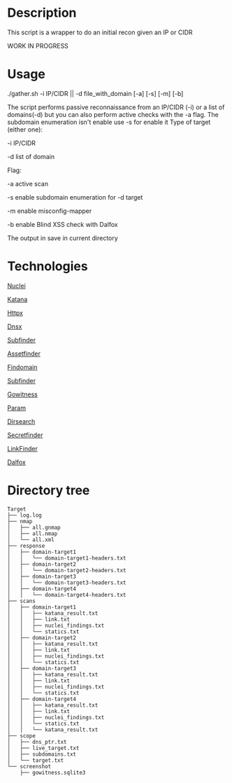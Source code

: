 # Description
This script is a wrapper to do an initial recon given an IP or CIDR 

WORK IN PROGRESS

# Usage
./gather.sh -i IP/CIDR || -d file_with_domain [-a] [-s] [-m] [-b]

The script performs passive reconnaissance from an IP/CIDR (-i) or a list of domains(-d) but you can also perform active checks with the -a flag.
The subdomain enumeration isn't enable use -s for enable it
Type of target (either one):

-i IP/CIDR

-d list of domain

Flag:

-a active scan

-s enable subdomain enumeration for -d target

-m enable misconfig-mapper

-b enable Blind XSS check  with Dalfox


The output in save in current directory


# Technologies
[Nuclei](https://github.com/projectdiscovery/nuclei)

[Katana](https://github.com/projectdiscovery/katana)

[Httpx](https://github.com/projectdiscovery/httpx)

[Dnsx](https://github.com/projectdiscovery/dnsx)

[Subfinder](https://github.com/projectdiscovery/subfinder)

[Assetfinder](https://github.com/tomnomnom/assetfinder)

[Findomain](https://github.com/Findomain/Findomain)

[Subfinder](https://github.com/projectdiscovery/subfinder)

[Gowitness](https://github.com/sensepost/gowitness)

[Param](https://github.com/devanshbatham/ParamSpider)

[Dirsearch](https://github.com/maurosoria/dirsearch)

[Secretfinder](https://github.com/m4ll0k/SecretFinder)

[LinkFinder](https://github.com/GerbenJavado/LinkFinder)

[Dalfox](https://github.com/hahwul/dalfox)



# Directory tree

```
Target
├── log.log
├── nmap
│   ├── all.gnmap
│   ├── all.nmap
│   └── all.xml
├── response
│   ├── domain-target1
│   │   └── domain-target1-headers.txt
│   ├── domain-target2
│   │   └── domain-target2-headers.txt
│   ├── domain-target3
│   │   └── domain-target3-headers.txt
│   ├── domain-target4
│   │   └── domain-target4-headers.txt
├── scans
│   ├── domain-target1
│   │   ├── katana_result.txt
│   │   ├── link.txt
│   │   ├── nuclei_findings.txt
│   │   └── statics.txt
│   ├── domain-target2
│   │   ├── katana_result.txt
│   │   ├── link.txt
│   │   ├── nuclei_findings.txt
│   │   └── statics.txt
│   ├── domain-target3
│   │   ├── katana_result.txt
│   │   ├── link.txt
│   │   ├── nuclei_findings.txt
│   │   └── statics.txt
│   ├── domain-target4
│   │   ├── katana_result.txt
│   │   ├── link.txt
│   │   ├── nuclei_findings.txt
│   │   └── statics.txt
│   │   └── katana_result.txt
├── scope
│   ├── dns_ptr.txt
│   ├── live_target.txt
│   ├── subdomains.txt
│   └── target.txt
└── screenshot
    ├── gowitness.sqlite3 

```
